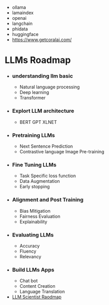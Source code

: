 * ollama
* lamaindex
* openai
* langchain
* phidata
* huggingface
* https://www.getcoralai.com/

# LLMs Roadmap
* ### understanding llm basic
  - Natural language processing
  - Deep learning
  - Transformer
* ### Explort LLM architecture
  - BERT GPT XLNET
* ### Pretraining LLMs
  - Next Sentence Prediction
  - Contrastive language Image Pre-training
* ### Fine Tuning LLMs
  - Task Specific loss function
  - Data Augmentation
  - Early stopping
* ### Alignment and Post Training
  - Bias Mitigation
  - Fairness Evaluation
  - Explainability
* ### Evaluating LLMs
  - Accuracy
  - Fluency
  - Relevancy
* ### Build LLMs Apps
  - Chat bot
  - Content Creation
  - Language Translation
 * [LLM Scientist Raodmap](https://twitter.com/DataScienceDojo/status/1784721511619743968/photo/1)

